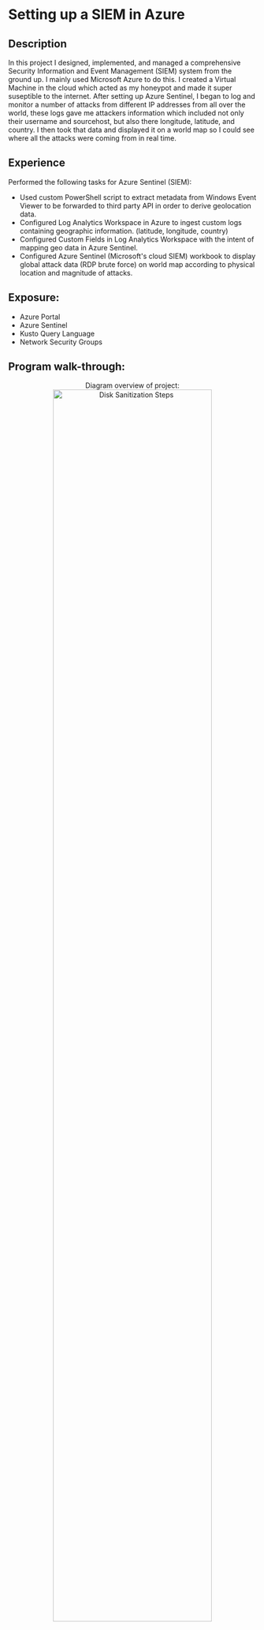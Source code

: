 <h1>Setting up a SIEM in Azure</h1>

<h2>Description</h2>
In this project I designed, implemented, and managed a comprehensive Security Information and Event Management (SIEM) system from the ground up. I mainly used Microsoft Azure to do this. I created a Virtual Machine in the cloud which acted as my honeypot and made it super suseptible to the internet. After setting up Azure Sentinel, I began to log and monitor a number of attacks from different IP addresses from all over the world, these logs gave me attackers information which included not only their username and sourcehost, but also there longitude, latitude, and country. I then took that data and displayed it on a world map so I could see where all the attacks were coming from in real time.
<br />

<h2>Experience</h2>

Performed the following tasks for Azure Sentinel (SIEM):
- Used custom PowerShell script to extract metadata from Windows Event Viewer to be forwarded to third party API in order to derive geolocation data.
- Configured Log Analytics Workspace in Azure to ingest custom logs containing geographic information. (latitude, longitude, country)
- Configured Custom Fields in Log Analytics Workspace with the intent of mapping geo data in Azure Sentinel.
- Configured Azure Sentinel (Microsoft's cloud SIEM) workbook to display global attack data (RDP brute force) on world map according to physical location and magnitude of attacks.

<h2>Exposure:</h2>

- Azure Portal
- Azure Sentinel
- Kusto Query Language
- Network Security Groups

<h2>Program walk-through:</h2>

<p align="center">
Diagram overview of project: <br/>
<img src="https://i.imgur.com/8oAz7BK.png" height="80%" width="80%" alt="Disk Sanitization Steps"/>
<br />
<br />
<p align="center">
Create Virtual Machine in Azure: <br/>
<img src="https://i.imgur.com/sMtxGQ5.png" height="80%" width="80%" alt="Disk Sanitization Steps"/>
<br />
<br />
<p align="center">
Open up Firewall to make VM vulnerable to attacks: <br/>
<img src="https://i.imgur.com/W52DIi4.png" height="80%" width="80%" alt="Disk Sanitization Steps"/>
<br />
<br />
<p align="center">
Create Log Analytics Workspace: <br/>
<img src="https://i.imgur.com/AwZPd0g.png" height="80%" width="80%" alt="Disk Sanitization Steps"/>
<br />
<br />
<p align="center">
Enable gathering of VM logs in Security Centre: <br/>
<img src="https://i.imgur.com/Ttc1Hth.png" height="80%" width="80%" alt="Disk Sanitization Steps"/>
<br />
<br />
<p align="center">
Connect Log Analytics Workspace to VM: <br/>
<img src="https://i.imgur.com/qb10UTv.png" height="80%" width="80%" alt="Disk Sanitization Steps"/>
<br />
<br />
<p align="center">
Set up Azure Sentinel: <br/>
<img src="https://i.imgur.com/Psy9ZKF.png" height="80%" width="80%" alt="Disk Sanitization Steps"/>
<br />
<br />
<p align="center">
Log in to VM with Remote Desktop: <br/>
<img src="https://i.imgur.com/aB3GUcm.png" height="80%" width="80%" alt="Disk Sanitization Steps"/>
<br />
<br />
<p align="center">
Observe Event Viewer Logs in VM: <br/>
<img src="https://i.imgur.com/ZCrPNdD.png" height="80%" width="80%" alt="Disk Sanitization Steps"/>
<br />
<br />
<p align="center">
Turn off Windows Firewall on VM: <br/>
<img src="https://i.imgur.com/wo4iMHy.png" height="80%" width="80%" alt="Disk Sanitization Steps"/>
<br />
<br />
<p align="center">
Get Geolocation API Key: <br/>
<img src="https://i.imgur.com/coXuJVc.png" height="80%" width="80%" alt="Disk Sanitization Steps"/>
<br />
<br />
<p align="center">
Run Script in Powershell ISE to get Geo Data from attackers: <br/>
<img src="https://i.imgur.com/EXhhsj3.png" height="80%" width="80%" alt="Disk Sanitization Steps"/>
<br />
<br />
<p align="center">
Create Custom Log in Log Analytics Workspace to bring in our custom logs: <br/>
<img src="https://i.imgur.com/Afu2l77.png" height="80%" width="80%" alt="Disk Sanitization Steps"/>
<br />
<br />
<p align="center">
Setup map in Azure Sentinel with Latitude and Longitude: <br/>
<img src="https://i.imgur.com/RGjM8K0.png" height="80%" width="80%" alt="Disk Sanitization Steps"/>
<br />
<br />
<p align="center">
Configure World Map: <br/>
<img src="https://i.imgur.com/WAeBfIt.png" height="80%" width="80%" alt="Disk Sanitization Steps"/>
<br />
<br />
<p align="center">
India and Italy join the attack: <br/>
<img src="https://i.imgur.com/iqaCckN.png" height="80%" width="80%" alt="Disk Sanitization Steps"/>
<br />
<br />
<p align="center">


<!--
 ```diff
- text in red
+ text in green
! text in orange
# text in gray
@@ text in purple (and bold)@@
```
--!>

